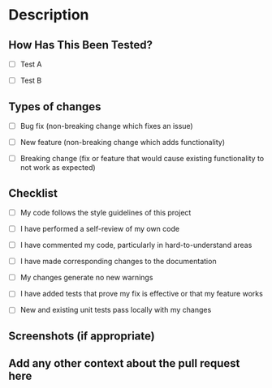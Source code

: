 # Description

<!-- Please include a summary of the change and which issue is fixed. Please also include relevant motivation and context. List any dependencies that are required for this change. -->

<!-- Fixes # (issue) -->

## How Has This Been Tested?

<!-- Please describe the tests that you ran to verify your changes. Provide instructions so we can reproduce. Please also list any relevant details for your test configuration -->

- [ ] Test A

- [ ] Test B

## Types of changes

<!-- What types of changes does your code introduce? Put an x in the boxes that apply -->

- [ ] Bug fix (non-breaking change which fixes an issue)

- [ ] New feature (non-breaking change which adds functionality)

- [ ] Breaking change (fix or feature that would cause existing functionality to not work as expected)

## Checklist

- [ ] My code follows the style guidelines of this project

- [ ] I have performed a self-review of my own code

- [ ] I have commented my code, particularly in hard-to-understand areas

- [ ] I have made corresponding changes to the documentation

- [ ] My changes generate no new warnings

- [ ] I have added tests that prove my fix is effective or that my feature works

- [ ] New and existing unit tests pass locally with my changes

## Screenshots (if appropriate)

<!-- Additional context -->

## Add any other context about the pull request here
